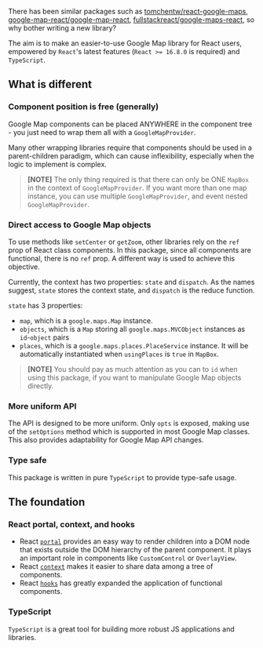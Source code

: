 There has been similar packages such as
[tomchentw/react-google-maps](https://github.com/tomchentw/react-google-maps),
[google-map-react/google-map-react](https://github.com/google-map-react/google-map-react),
[fullstackreact/google-maps-react](https://github.com/fullstackreact/google-maps-react),
so why bother writing a new library?

The aim is to make an easier-to-use Google Map library for React users,
empowered by `React`'s latest features (`React >= 16.8.0` is required) and
`TypeScript`.

## What is different

### Component position is free (generally)

Google Map components can be placed ANYWHERE in the component tree - you just
need to wrap them all with a `GoogleMapProvider`.

Many other wrapping libraries require that components should be used in a
parent-children paradigm, which can cause inflexibility, especially when the
logic to implement is complex.

> **[NOTE]** The only thing required is that there can only be ONE `MapBox` in
> the context of `GoogleMapProvider`. If you want more than one map instance,
> you can use multiple `GoogleMapProvider`, and event nested
> `GoogleMapProvider`.

### Direct access to Google Map objects

To use methods like `setCenter` or `getZoom`, other libraries rely on the `ref`
prop of React class components. In this package, since all components are
functional, there is no `ref` prop. A different way is used to achieve this
objective.

Currently, the context has two properties: `state` and `dispatch`. As the names
suggest, `state` stores the context state, and `dispatch` is the reduce
function.

`state` has 3 properties:

- `map`, which is a `google.maps.Map` instance.
- `objects`, which is a `Map` storing all `google.maps.MVCObject` instances as
  `id`-`object` pairs
- `places`, which is a `google.maps.places.PlaceService` instance. It will be
  automatically instantiated when `usingPlaces` is `true` in `MapBox`.

> **[NOTE]** You should pay as much attention as you can to `id` when using this
> package, if you want to manipulate Google Map objects directly.

### More uniform API

The API is designed to be more uniform. Only `opts` is exposed, making use of
the `setOptions` method which is supported in most Google Map classes. This also
provides adaptability for Google Map API changes.

### Type safe

This package is written in pure `TypeScript` to provide type-safe usage.

## The foundation

### React portal, context, and hooks

- React [`portal`](https://reactjs.org/docs/portals.html) provides an easy way
  to render children into a DOM node that exists outside the DOM hierarchy of
  the parent component. It plays an important role in components like
  `CustomControl` or `OverlayView`.
- React [`context`](https://reactjs.org/docs/context.html) makes it easier to
  share data among a tree of components.
- React [`hooks`](https://reactjs.org/docs/hooks-intro.html) has greatly
  expanded the application of functional components.

### TypeScript

`TypeScript` is a great tool for building more robust JS applications and
libraries.
